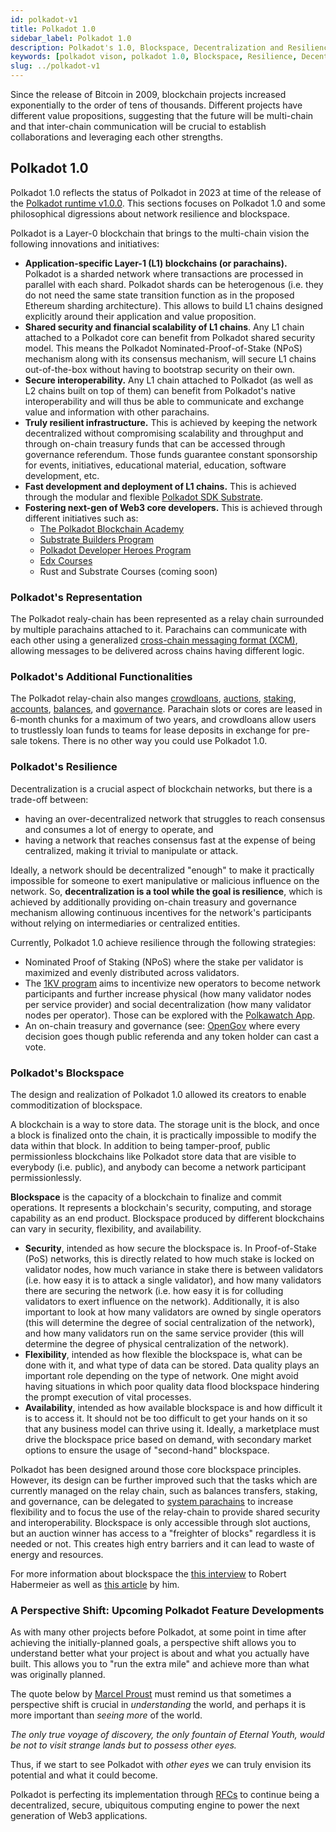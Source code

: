 ```yaml
---
id: polkadot-v1
title: Polkadot 1.0
sidebar_label: Polkadot 1.0
description: Polkadot's 1.0, Blockspace, Decentralization and Resilience.
keywords: [polkadot vison, polkadot 1.0, Blockspace, Resilience, Decentralization]
slug: ../polkadot-v1
---
```



Since the release of Bitcoin in 2009, blockchain projects increased exponentially to the order of
tens of thousands. Different projects have different value propositions, suggesting that the future
will be multi-chain and that inter-chain communication will be crucial to establish collaborations
and leveraging each other strengths.

## Polkadot 1.0

Polkadot 1.0 reflects the status of Polkadot in 2023 at time of the release of the [Polkadot runtime
v1.0.0](https://github.com/paritytech/polkadot/releases/tag/v1.0.0). This sections focuses on Polkadot 1.0 and some philosophical digressions about network
resilience and blockspace.

Polkadot is a Layer-0 blockchain that brings to the multi-chain vision the following innovations and
initiatives:

- **Application-specific Layer-1 (L1) blockchains (or parachains).** Polkadot is a sharded network
  where transactions are processed in parallel with each shard. Polkadot shards can be heterogenous
  (i.e. they do not need the same state transition function as in the proposed Ethereum sharding
  architecture). This allows to build L1 chains designed explicitly around their application and
  value proposition.
- **Shared security and financial scalability of L1 chains**. Any L1 chain attached to a Polkadot
  core can benefit from Polkadot shared security model. This means the Polkadot
  Nominated-Proof-of-Stake (NPoS) mechanism along with its consensus mechanism, will secure L1
  chains out-of-the-box without having to bootstrap security on their own.
- **Secure interoperability.** Any L1 chain attached to Polkadot (as well as L2 chains built on top
  of them) can benefit from Polkadot's native interoperability and will thus be able to communicate
  and exchange value and information with other parachains.
- **Truly resilient infrastructure.** This is achieved by keeping the network decentralized without
  compromising scalability and throughput and through on-chain treasury funds that can be accessed
  through governance referendum. Those funds guarantee constant sponsorship for events, initiatives,
  educational material, education, software development, etc.
- **Fast development and deployment of L1 chains.** This is achieved through the modular and
  flexible [Polkadot SDK Substrate](./glossary.md#substrate).
- **Fostering next-gen of Web3 core developers.** This is achieved through different initiatives
  such as:
  - [The Polkadot Blockchain Academy](https://polkadot.network/development/academy/)
  - [Substrate Builders Program](./builders-program.md)
  - [Polkadot Developer Heroes Program](./dev-heroes.md)
  - [Edx Courses](https://www.edx.org/school/web3x)
  - Rust and Substrate Courses (coming soon)

### Polkadot's Representation

The Polkadot realy-chain has been represented as a relay chain surrounded by multiple parachains
attached to it. Parachains can communicate with each other using a generalized
[cross-chain messaging format (XCM)](./learn-xcm-index), allowing messages to be delivered across
chains having different logic.

### Polkadot's Additional Functionalities

The Polkadot relay-chain also manges [crowdloans](../learn/learn-crowdloans.md),
[auctions](../learn/learn-auction.md), [staking](../learn/learn-staking.md),
[accounts](./learn-accounts-index), [balances](../learn/learn-balance-transfers.md), and
[governance](../learn/learn-polkadot-opengov.md). Parachain slots or cores are leased in 6-month
chunks for a maximum of two years, and crowdloans allow users to trustlessly loan funds to teams for
lease deposits in exchange for pre-sale tokens. There is no other way you could use Polkadot 1.0.

### Polkadot's Resilience

Decentralization is a crucial aspect of blockchain networks, but there is a trade-off between:

- having an over-decentralized network that struggles to reach consensus and consumes a lot of
  energy to operate, and
- having a network that reaches consensus fast at the expense of being centralized, making it
  trivial to manipulate or attack.

Ideally, a network should be decentralized "enough" to make it practically impossible for someone to
exert manipulative or malicious influence on the network. So, **decentralization is a tool while the
goal is resilience**, which is achieved by additionally providing on-chain treasury and governance
mechanism allowing continuous incentives for the network's participants without relying on
intermediaries or centralized entities.

Currently, Polkadot 1.0 achieve resilience through the following strategies:

- Nominated Proof of Staking (NPoS) where the stake per validator is maximized and evenly
  distributed across validators.
- The [1KV program](./thousand-validators.md) aims to incentivize new operators to become network
  participants and further increase physical (how many validator nodes per service provider) and
  social decentralization (how many validator nodes per operator). Those can be explored with the
  [Polkawatch App](https://polkadot.polkawatch.app/).
- An on-chain treasury and governance (see: [OpenGov](../learn/learn-polkadot-opengov.md) where every decision goes though public referenda and any
  token holder can cast a vote.

### Polkadot's Blockspace

The design and realization of Polkadot 1.0 allowed its creators to enable commoditization of blockspace.

A blockchain is a way to store data. The storage unit is the block, and once a block is finalized
onto the chain, it is practically impossible to modify the data within that block. In addition to
being tamper-proof, public permissionless blockchains like Polkadot store data that are visible to
everybody (i.e. public), and anybody can become a network participant permissionlessly.

**Blockspace** is the capacity of a blockchain to finalize and commit operations. It represents a 
blockchain's security, computing, and storage capability as an end product. Blockspace produced by 
different blockchains can vary in security, flexibility, and availability. 

- **Security**, intended as how secure the blockspace is. In Proof-of-Stake (PoS) networks, this is
  directly related to how much stake is locked on validator nodes, how much variance in stake there
  is between validators (i.e. how easy it is to attack a single validator), and how many
  validators there are securing the network (i.e. how easy it is for colluding validators to exert
  influence on the network). Additionally, it is also important to look at how many validators are owned by single
  operators (this will determine the degree of social centralization of the network), and how many
  validators run on the same service provider (this will determine the degree of physical
  centralization of the network).
- **Flexibility**, intended as how flexible the blockspace is, what can be done with it, and what
  type of data can be stored. Data quality plays an important role depending on the type of network.
  One might avoid having situations in which poor quality data flood blockspace hindering the prompt
  execution of vital processes.
- **Availability**, intended as how available blockspace is and how difficult it is to access it. It
  should not be too difficult to get your hands on it so that any business model  can
  thrive using it. Ideally, a marketplace must drive the blockspace price based on demand, with
  secondary market options to ensure the usage of "second-hand" blockspace.

Polkadot has been designed around those core blockspace principles. However, its design can be
further improved such that the tasks which are currently managed on the relay chain, such as balances transfers, staking, and governance, can be delegated to
[system parachains](../learn/learn-system-chains.md) to increase flexibility and to focus the use of
the relay-chain to provide shared security and interoperability. Blockspace is only accessible
through slot auctions, but an auction winner has access to a "freighter of blocks" regardless it is
needed or not. This creates high entry barriers and it can lead to waste of energy and resources.

For more information about blockspace the [this interview](https://youtu.be/e1vISppPwe4) to Robert
Habermeier as well as [this article](https://www.rob.tech/polkadot-blockspace-over-blockchains/) by
him.

### A Perspective Shift: Upcoming Polkadot Feature Developments

As with many other projects before Polkadot, at some point in time after achieving the
initially-planned goals, a perspective shift allows you to understand better what your project is
about and what you actually have built. This allows you to "run the extra mile" and achieve more
than what was originally planned.

The quote below by [Marcel Proust](https://en.wikipedia.org/wiki/Marcel_Proust) must remind us that
sometimes a perspective shift is crucial in _understanding_ the world, and perhaps it is more
important than _seeing more_ of the world.

_The only true voyage of discovery, the only fountain of Eternal Youth, would be not to visit
strange lands but to possess other eyes._

Thus, if we start to see Polkadot with _other eyes_ we can truly envision its potential and what it
could become.

Polkadot is perfecting its implementation through [RFCs](https://github.com/polkadot-fellows/RFCs) 
to continue being a decentralized, secure, ubiquitous computing engine to power the next generation of Web3 applications.
